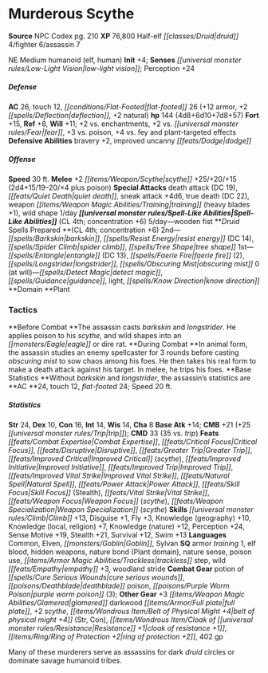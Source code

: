﻿---
cssclass: [monsters]
title1: Murderous Scythe
title2: Murderous Scythe
CR: 16
sources:
- name: NPC Codex
  page: 210
  link: http://paizo.com/products/btpy8v3a?Pathfinder-Roleplaying-Game-NPC-Codex
XP: 76800
race: Half-elf
classes:
- druid 4
- fighter 6
- assassin 7
alignment: NE
size: Medium
type: humanoid
subtypes:
- elf
- human
initiative:
  bonus: 4
senses:
  low-light vision: true
AC:
  AC: 26
  touch: 12
  flat_footed: 26
  components:
    armor: 12
    deflection: 2
    natural: 2
HP:
  HP: 144
  long: 4d8+6d10+7d8+57
saves:
  fort: 15
  ref: 8
  will: 11
  other: +2 vs. enchantments, +2 vs. fear, +3 vs. poison, +4 vs. fey and plant-targeted
    effects
defensive_abilities:
- bravery +2
- improved uncanny dodge
speeds:
  base: 30
attacks:
  melee:
  - - text: +2 scythe +25/+20/+15 (2d4+15/19-20/×4 plus poison)
      entries:
      - - damage: 2d4+15
          crit_range: 19-20
          crit_multiplier: 4
        - effect: poison
      attack: +2 scythe
      bonus:
      - 25
      - 20
      - 15
  special:
  - death attack (DC 19)
  - quiet death
  - sneak attack +4d6
  - true death (DC 22)
  - weapon training (heavy blades +1)
  - wild shape 1/day
spell_like_abilities:
  entries:
  - name: wooden fist
    source: default
    freq: 5/day
  sources:
  - name: default
    CL: 4
    concentration: 6
spells:
  entries:
  - is_domain_spell: true
    name: barkskin
    source: Druid
    level: 2
  - name: resist energy
    source: Druid
    level: 2
    DC: 14
  - name: spider climb
    source: Druid
    level: 2
  - name: tree shape
    source: Druid
    level: 2
  - is_domain_spell: true
    name: entangle
    source: Druid
    level: 1
    DC: 13
  - name: faerie fire
    source: Druid
    level: 1
    count: 2
  - name: longstrider
    source: Druid
    level: 1
  - name: obscuring mist
    source: Druid
    level: 1
  - name: detect magic
    source: Druid
    level: 0
  - name: guidance
    source: Druid
    level: 0
  - name: light
    source: Druid
    level: 0
  - name: know direction
    source: Druid
    level: 0
  sources:
  - name: Druid
    type: prepared
    CL: 4
    concentration: 6
    slots:
      0: at-will
    domains:
    - plant
tactics:
  Before Combat: The assassin casts barkskin and longstrider. He applies poison to
    his scythe, and wild shapes into an eagle or dire rat.
  During Combat: In animal form, the assassin studies an enemy spellcaster for 3 rounds
    before casting obscuring mist to sow chaos among his foes. He then takes his real
    form to make a death attack against his target. In melee, he trips his foes.
  Base Statistics: Without barkskin and longstrider, the assassin's statistics are
    AC 24, touch 12, flat-footed 24; Speed 20 ft.
ability_scores:
  STR: 24
  DEX: 10
  CON: 16
  INT: 14
  WIS: 14
  CHA: 8
BAB: 14
CMB: 21
CMB_other: +25 trip
CMD: 33
CMD_other: 35 vs. trip
feats:
- name: Combat Expertise
- name: Critical Focus
- name: Disruptive
- name: Greater Trip
- name: Improved Critical (scythe)
- name: Improved Initiative
- name: Improved Trip
- name: Improved Vital Strike
- name: Natural Spell
- name: Power Attack
- name: Skill Focus (Stealth)
- name: Vital Strike
- name: Weapon Focus (scythe)
- name: Weapon Specialization (scythe)
skills:
  Climb: 13
  Disguise: 1
  Fly: 3
  Knowledge (geography): 10
  Knowledge (local): 7
  Knowledge (religion): 7
  Knowledge (nature): 12
  Perception: 24
  Sense Motive: 19
  Stealth: 21
  Survival: 12
  Swim: 13
languages:
- Common
- Elven
- Goblin
- Sylvan
special_qualities:
- armor training 1
- elf blood
- hidden weapons
- nature bond (Plant domain)
- nature sense
- poison use
- trackless step
- wild empathy +3
- woodland stride
gear:
  combat:
  - potion of cure serious wounds
  - deathblade poison
  - purple worm poison (3)
  other:
  - +3 glamered darkwood full plate
  - +2 scythe
  - belt of physical might +4 (Str, Con)
  - cloak of resistance +1
  - ring of protection +2
  - 402 gp
desc_long: Many of these murderers serve as assassins for dark druid circles or dominate
  savage humanoid tribes.

---

# Murderous Scythe

**Source** NPC Codex pg. 210
**XP** 76,800
Half-elf _[[classes/Druid|druid]]_ 4/fighter 6/assassin 7

NE Medium humanoid (elf, human)
**Init** +4; **Senses** _[[universal monster rules/Low-Light Vision|low-light vision]]_; Perception +24

##### Defense

**AC** 26, touch 12, _[[conditions/Flat-Footed|flat-footed]]_ 26 (+12 armor, +2 _[[spells/Deflection|deflection]]_, +2 natural)
**hp** 144 (4d8+6d10+7d8+57)
**Fort** +15, **Ref** +8, **Will** +11; +2 vs. enchantments, +2 vs. _[[universal monster rules/Fear|fear]]_, +3 vs. poison, +4 vs. fey and plant-targeted effects
**Defensive Abilities** bravery +2, improved uncanny _[[feats/Dodge|dodge]]_

##### Offense
**Speed** 30 ft.
**Melee** +2 _[[items/Weapon/Scythe|scythe]]_ +25/+20/+15 (2d4+15/19–20/×4 plus poison)
**Special Attacks** death attack (DC 19), _[[feats/Quiet Death|quiet death]]_, sneak attack +4d6, true death (DC 22), weapon _[[items/Weapon Magic Abilities/Training|training]]_ (heavy blades +1), wild shape 1/day
**_[[universal monster rules/Spell-Like Abilities|Spell-Like Abilities]]_** (CL 4th; concentration +6)
5/day—wooden fist
**_Druid_ Spells Prepared **(CL 4th; concentration +6)
2nd—_[[spells/Barkskin|barkskin]]_, _[[spells/Resist Energy|resist energy]]_ (DC 14), _[[spells/Spider Climb|spider climb]]_, _[[spells/Tree Shape|tree shape]]_
1st—_[[spells/Entangle|entangle]]_ (DC 13), _[[spells/Faerie Fire|faerie fire]]_ (2), _[[spells/Longstrider|longstrider]]_, _[[spells/Obscuring Mist|obscuring mist]]_
0 (at will)—_[[spells/Detect Magic|detect magic]]_, _[[spells/Guidance|guidance]]_, light, _[[spells/Know Direction|know direction]]_
**Domain **Plant

### Tactics

**Before Combat **The assassin casts _barkskin_ and _longstrider_. He applies poison to his _scythe_, and wild shapes into an _[[monsters/Eagle|eagle]]_ or dire rat.
**During Combat **In animal form, the assassin studies an enemy spellcaster for 3 rounds before casting _obscuring mist_ to sow chaos among his foes. He then takes his real form to make a death attack against his target. In melee, he trips his foes.
**Base Statistics **Without _barkskin_ and _longstrider_, the assassin’s statistics are **AC **24, touch 12, _flat-footed_ 24; Speed 20 ft.

##### Statistics
**Str** 24, **Dex** 10, **Con** 16, **Int** 14, **Wis** 14, **Cha** 8
**Base Atk** +14; **CMB** +21 (+25 _[[universal monster rules/Trip|trip]]_); **CMD** 33 (35 vs. _trip_)
**Feats** _[[feats/Combat Expertise|Combat Expertise]]_, _[[feats/Critical Focus|Critical Focus]]_, _[[feats/Disruptive|Disruptive]]_, _[[feats/Greater Trip|Greater Trip]]_, _[[feats/Improved Critical|Improved Critical]]_ (_scythe_), _[[feats/Improved Initiative|Improved Initiative]]_, _[[feats/Improved Trip|Improved Trip]]_, _[[feats/Improved Vital Strike|Improved Vital Strike]]_, _[[feats/Natural Spell|Natural Spell]]_, _[[feats/Power Attack|Power Attack]]_, _[[feats/Skill Focus|Skill Focus]]_ (Stealth), _[[feats/Vital Strike|Vital Strike]]_, _[[feats/Weapon Focus|Weapon Focus]]_ (_scythe_), _[[feats/Weapon Specialization|Weapon Specialization]]_ (_scythe_)
**Skills** _[[universal monster rules/Climb|Climb]]_ +13, Disguise +1, Fly +3, Knowledge (geography) +10, Knowledge (local, religion) +7, Knowledge (nature) +12, Perception +24, Sense Motive +19, Stealth +21, Survival +12, Swim +13
**Languages** Common, Elven, _[[monsters/Goblin|Goblin]]_, Sylvan
**SQ** armor _training_ 1, elf blood, hidden weapons, nature bond (Plant domain), nature sense, poison use, _[[items/Armor Magic Abilities/Trackless|trackless]]_ step, wild _[[feats/Empathy|empathy]]_ +3, woodland stride
**Combat Gear** potion of _[[spells/Cure Serious Wounds|cure serious wounds]]_, _[[poisons/Deathblade|deathblade]]_ poison, _[[poisons/Purple Worm Poison|purple worm poison]]_ (3); **Other Gear** +3 _[[items/Weapon Magic Abilities/Glamered|glamered]]_ darkwood _[[items/Armor/Full plate|full plate]]_, +2 _scythe_, _[[items/Wondrous Item/Belt of Physical Might +4|belt of physical might +4]]_ (Str, Con), _[[items/Wondrous Item/Cloak of _[[universal monster rules/Resistance|Resistance]]_ +1|cloak of _resistance_ +1]]_, _[[items/Ring/Ring of Protection +2|ring of protection +2]]_, 402 gp

Many of these murderers serve as assassins for dark _druid_ circles or dominate savage humanoid tribes.